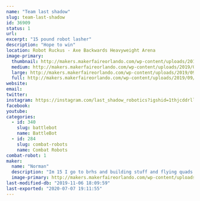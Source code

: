 ```yaml
---
name: "Team last shadow"
slug: team-last-shadow
id: 36909
status: 1
url: 
excerpt: "15 pound robot lasher"
description: "Hope to win"
location: Robot Ruckus - Axe Backwards Heavyweight Arena
image-primary:
  thumbnail: http://makers.makerfaireorlando.com/wp-content/uploads/2019/09/green-and-black-render-1-1-150x150.jpg
  medium: http://makers.makerfaireorlando.com/wp-content/uploads/2019/09/green-and-black-render-1-1-300x232.jpg
  large: http://makers.makerfaireorlando.com/wp-content/uploads/2019/09/green-and-black-render-1-1-1024x791.jpg
  full: http://makers.makerfaireorlando.com/wp-content/uploads/2019/09/green-and-black-render-1-1.jpg
website: 
email: 
twitter: 
instagram: https://instagram.com/last_shadow_robotics?igshid=1thjcddrlla5q
facebook: 
youtube: 
categories:
  - id: 340
    slug: battlebot
    name: BattleBot
  - id: 284
    slug: combat-robots
    name: Combat Robots
combat-robot: 1
maker:
  name: "Norman"
  description: "Im 15 I go to brhs and building stuff and flying quads is my hobby."
  image-primary: http://makers.makerfaireorlando.com/wp-content/uploads/2018/09/logo-1024x1024.png
last-modified-db: "2019-11-06 18:09:59"
last-exported: "2020-07-07 19:11:55"
---
```


